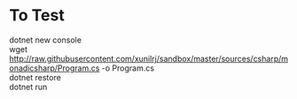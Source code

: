 # To Test

dotnet new console  
wget http://raw.githubusercontent.com/xunilrj/sandbox/master/sources/csharp/monadicsharp/Program.cs -o Program.cs  
dotnet restore  
dotnet run  


